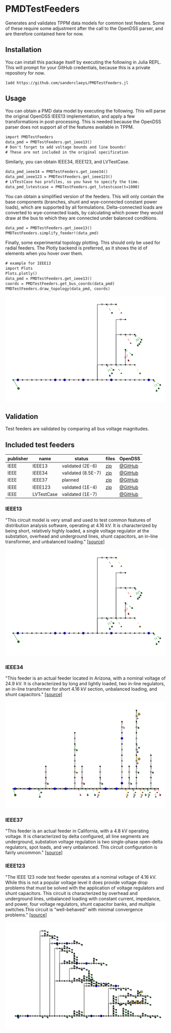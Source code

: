 # PMDTestFeeders
Generates and validates TPPM data models for common test feeders. Some of these require some adjustment after the call to the OpenDSS parser, and are therefore contained here for now.

## Installation
You can install this package itself by executing the following in Julia REPL. This will prompt for your GitHub credentials, because this is a private repository for now.
```
]add https://github.com/sanderclaeys/PMDTestFeeders.jl
```
## Usage
You can obtain a PMD data model by executing the following. This will parse the original OpenDSS IEEE13 implementation, and apply
a few transformations in post-processing. This is needed because the OpenDSS
parser does not support all of the features available in TPPM.
```
import PMDTestFeeders
data_pmd = PMDTestFeeders.get_ieee13()
# Don't forget to add voltage bounds and line bounds!
# These are not included in the original specification
```
Similarly, you can obtain IEEE34, IEEE123, and LVTestCase.
```
data_pmd_ieee34 = PMDTestFeeders.get_ieee34()
data_pmd_ieee123 = PMDTestFeeders.get_ieee123()
# LVTestCase has profiles, so you have to specify the time.
data_pmd_lvtestcase = PMDTestFeeders.get_lvtestcase(t=1000)
```
You can obtain a simplified version of the feeders. This will only contain the base components (branches, shunt and wye-connected constant power loads), which are supported by all formulations. Delta-connected loads are converted to wye-connected loads, by calculating which power they would draw at the bus to which they are connected under balanced conditions.
```
data_pmd = PMDTestFeeders.get_ieee13()
PMDTestFeeders.simplify_feeder!(data_pmd)
```
Finally, some experimental topology plotting. This should only be used for radial
feeders. The Plotly backend is preferred, as it shows the id of elements when
you hover over them.
```
# example for IEEE13
import Plots
Plots.plotly()
data_pmd = PMDTestFeeders.get_ieee13()
coords = PMDTestFeeders.get_bus_coords(data_pmd)
PMDTestFeeders.draw_topology(data_pmd, coords)
```
<p align="center"><img src="docs/IEEE13_topology.png"></p>

## Validation
Test feeders are validated by comparing all bus voltage magnitudes.

## Included test feeders

|publisher|name|status|files|OpenDSS|
|---    |---    |---        |---|---|
|IEEE   |IEEE13 |validated (2E-6) |[zip](http://sites.ieee.org/pes-testfeeders/files/2017/08/feeder13.zip)|[@GitHub](https://github.com/tshort/OpenDSS/blob/master/Test/IEEE13_Assets.dss) |
|IEEE   |IEEE34 |validated (8.5E-7)    |[zip](http://sites.ieee.org/pes-testfeeders/files/2017/08/feeder34.zip)  |[@GitHub](https://github.com/tshort/OpenDSS/tree/master/Distrib/IEEETestCases/34Bus)   |
|IEEE   |IEEE37 |planned    |[zip](http://sites.ieee.org/pes-testfeeders/files/2017/08/feeder37.zip)  |[@GitHub](https://github.com/tshort/OpenDSS/tree/master/Distrib/IEEETestCases/37Bus)   |
|IEEE   |IEEE123 |validated (1E-4)   |[zip](http://sites.ieee.org/pes-testfeeders/files/2017/08/feeder123.zip)  |[@GitHub](https://github.com/tshort/OpenDSS/tree/master/Distrib/IEEETestCases/123Bus)   |
|IEEE   |LVTestCase |validated (1E-7)   | |[@GitHub](https://github.com/tshort/OpenDSS/tree/master/Distrib/IEEETestCases/LVTestCase) |

### IEEE13
"This circuit model is very small and used to test common features of distribution analysis software, operating at 4.16 kV. It is characterized by being short, relatively highly loaded, a single voltage regulator at the substation, overhead and underground lines, shunt capacitors, an in-line transformer, and unbalanced loading." [[source]](http://sites.ieee.org/pes-testfeeders/resources/)

<p align="center"><img src="docs/IEEE13_topology.png"></p>

### IEEE34
"This feeder is an actual feeder located in Arizona, with a nominal voltage of 24.9 kV. It is characterized by long and lightly loaded, two in-line regulators, an in-line transformer for short 4.16 kV section, unbalanced loading, and shunt capacitors." [[source]](http://sites.ieee.org/pes-testfeeders/resources/)

<p align="center"><img src="docs/IEEE34_topology.png"></p>

### IEEE37
"This feeder is an actual feeder in California, with a 4.8 kV operating voltage. It is characterized by delta configured, all line segments are underground, substation voltage regulation is two single-phase open-delta regulators, spot loads, and very unbalanced. This circuit configuration is fairly uncommon." [[source]](http://sites.ieee.org/pes-testfeeders/resources/)

### IEEE123
"The IEEE 123 node test feeder operates at a nominal voltage of 4.16 kV. While this is not a popular voltage level it does provide voltage drop problems that must be solved with the application of voltage regulators and shunt capacitors. This circuit is characterized by overhead and underground lines, unbalanced loading with constant current, impedance, and power, four voltage regulators, shunt capacitor banks, and multiple switches.This circuit is “well-behaved” with minimal convergence problems." [[source]](http://sites.ieee.org/pes-testfeeders/resources/)

<p align="center"><img src="docs/IEEE123_topology.png"></p>

